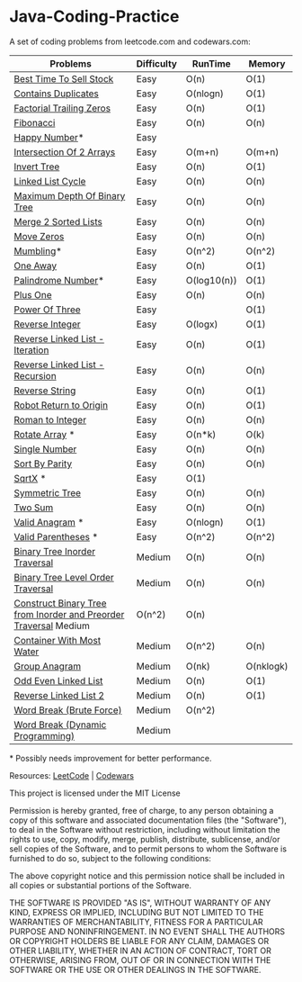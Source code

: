 # Java-Coding-Practice

A set of coding problems from leetcode.com and codewars.com:

 | Problems                                                               | Difficulty | RunTime | Memory |
 | ---------------------------------------------------------              | ---------- | ------- | ------ |
 | [Best Time To Sell Stock](/src/bestTimeToSellStock/)                   |  Easy      |  O(n)   |  O(1)  |
 | [Contains Duplicates](/src/containsDuplicate/)                         |  Easy      | O(nlogn)|  O(1)  |
 | [Factorial Trailing Zeros](/src/factorialTrailingZeroes/)              |  Easy      |  O(n)   |  O(1)  |
 | [Fibonacci](/src/Fibonacci/)                                           |  Easy      |  O(n)   |  O(n)  |
 | [Happy Number](/src/happyNumber)*                                      |  Easy      |         |        |
 | [Intersection Of 2 Arrays](/src/intersectionOfTwoArrays)               |  Easy      | O(m+n)  | O(m+n) |
 | [Invert Tree](/src/invertTree)                                         |  Easy      | O(n)    | O(1)   |
 | [Linked List Cycle](/src/linkedListCycle/)                             |  Easy      |  O(n)   |  O(n)  |
 | [Maximum Depth Of Binary Tree](/src/maximumDepthOfBinaryTree/)         |  Easy      |  O(n)   |  O(n)  |
 | [Merge 2 Sorted Lists](/src/MergeTwoSortedLists/)                      |  Easy      |  O(n)   |  O(n)  |
 | [Move Zeros](/src/MoveZero/)                                           |  Easy      |  O(n)   |  O(n)  |    
 | [Mumbling](/src/Mumbling/)*                                            |  Easy      |  O(n^2) |  O(n^2)|
 | [One Away](/src/OneAway/)                                              |  Easy      |  O(n)   |  O(1)  |
 | [Palindrome Number](/src/palindromeNumber/)*                           |  Easy      |O(log10(n))| O(1)  |
 | [Plus One](/src/plusOne/)                                              |  Easy      |  O(n)   |  O(n)  |
 | [Power Of Three](/src/powerOfOne/)                                     |  Easy      |         |  O(1)  |
 | [Reverse Integer](/src/reverseInteger/)                                |  Easy      | O(logx) |  O(1)  |
 | [Reverse Linked List - Iteration](/src/reverseLinkedList/IterationWay.java)|  Easy      |  O(n)   |  O(1)  |
 | [Reverse Linked List - Recursion](/src/reverseLinkedList/RecursionWay.java)|  Easy      |  O(n)   |  O(n)  |
 | [Reverse String](/src/reverseString)                                   |  Easy      |  O(n)   |  O(1)  |
 | [Robot Return to Origin](/src/robotReturnToOrigin/)                    |  Easy      |  O(n)   |  O(1)  |
 | [Roman to Integer](/src/RomanToInteger)                                |  Easy      |  O(n)   |  O(n)  |
 | [Rotate Array](/src/rotateArray/) *                                    |  Easy      |  O(n*k) |  O(k)  | 
 | [Single Number](/src/singleNumber/)                                    |  Easy      |  O(n)   |  O(n)  |
 | [Sort By Parity](/src/sortByParity/)                                   |  Easy      |  O(n)   |  O(n)  |
 | [SqrtX](/src/sqrtX/) *                                                 |  Easy      |  O(1)   |        |
 | [Symmetric Tree](/src/symmetricTree/)                                  |  Easy      |  O(n)   |  O(n)  |         
 | [Two Sum](/src/twoSum/)                                                |  Easy      |  O(n)   |  O(n)  |
 | [Valid Anagram](/src/validAnagram/) *                                  |  Easy      | O(nlogn)|  O(1)  |
 | [Valid Parentheses](/src/validParentheses/) *                          |  Easy      | O(n^2)  | O(n^2) |
 | [Binary Tree Inorder Traversal](/src/binaryTreeInorderTraversal/)      |  Medium    |  O(n)   |  O(n)  |
 | [Binary Tree Level Order Traversal](/src/binaryTreeLevelOrderTraversal/)|  Medium   |  O(n)   |  O(n)  |
 | [Construct Binary Tree from Inorder and Preorder Traversal](/src/constructBinaryTree/)  Medium    | O(n^2)  |  O(n)  |
 | [Container With Most Water](/src/containerWithMostWater/)              |  Medium    | O(n^2)  |  O(n)  |
 | [Group Anagram](/src/groupAnagram/)                                    |  Medium    |  O(nk)  |O(nklogk)|
 | [Odd Even Linked List](/src/oddEvenLinkedList/)                        |  Medium    |  O(n)   |  O(1)  |
 | [Reverse Linked List 2](/src/reverseLinkedList2/)                      |  Medium    |  O(n)   |  O(1)  |
 | [Word Break (Brute Force)](/src/wordBreak1/)                           |  Medium    | O(n^2)  |    |
 | [Word Break (Dynamic Programming)](/src/wordBreak2/)                   |  Medium    |   | |
 
 \* Possibly needs improvement for better performance.
 
Resources:
[LeetCode](https://leetcode.com) |
[Codewars](https://www.codewars.com)


This project is licensed under the MIT License

Permission is hereby granted, free of charge, to any person obtaining a copy of this software and associated documentation files (the "Software"), to deal in the Software without restriction, including without limitation the rights to use, copy, modify, merge, publish, distribute, sublicense, and/or sell copies of the Software, and to permit persons to whom the Software is furnished to do so, subject to the following conditions:

The above copyright notice and this permission notice shall be included in all copies or substantial portions of the Software.

THE SOFTWARE IS PROVIDED "AS IS", WITHOUT WARRANTY OF ANY KIND, EXPRESS OR IMPLIED, INCLUDING BUT NOT LIMITED TO THE WARRANTIES OF MERCHANTABILITY, FITNESS FOR A PARTICULAR PURPOSE AND NONINFRINGEMENT. IN NO EVENT SHALL THE AUTHORS OR COPYRIGHT HOLDERS BE LIABLE FOR ANY CLAIM, DAMAGES OR OTHER LIABILITY, WHETHER IN AN ACTION OF CONTRACT, TORT OR OTHERWISE, ARISING FROM, OUT OF OR IN CONNECTION WITH THE SOFTWARE OR THE USE OR OTHER DEALINGS IN THE SOFTWARE.
